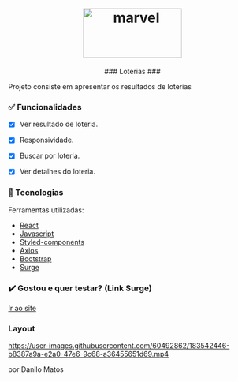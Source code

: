 <h1 align="center"> <a href='http://abandoned-curtain.surge.sh/'>
  <img class="emoji" src="https://user-images.githubusercontent.com/60492862/183543034-237f2532-ee67-4d42-b362-4a59c22a754a.jpg?auto=webp" width="200" height="100" emoji-code="Marvel" alt="marvel" />
  </a></h1>

<div align="center">   
  ### Loterias ### 
</div>

Projeto consiste em apresentar os resultados de loterias

### ✅ Funcionalidades

- [x] Ver resultado de loteria.
- [x] Responsividade.
- [x] Buscar por loteria.
- [x] Ver detalhes do loteria.



### 🔧 Tecnologias

<p>Ferramentas utilizadas:</p>

- [React](https://pt-br.reactjs.org/)
- [Javascript](https://www.javascript.com/)
- [Styled-components](https://styled-components.com/)
- [Axios](https://axios-http.com/docs/intro)
- [Bootstrap](https://https://getbootstrap.com)
- [Surge](https://surge.sh/)


### ✔️ Gostou e quer testar? (Link Surge)

[Ir ao site](http://abandoned-curtain.surge.sh/)


### Layout 

https://user-images.githubusercontent.com/60492862/183542446-b8387a9a-e2a0-47e6-9c68-a36455651d69.mp4

por Danilo Matos
